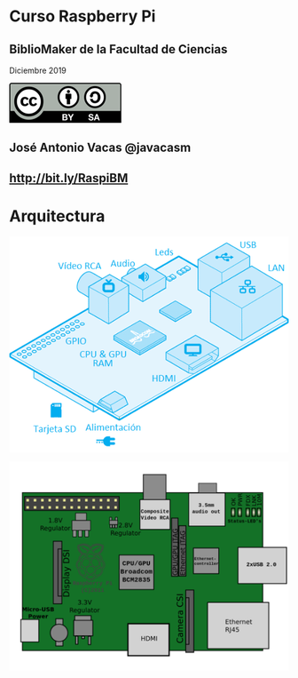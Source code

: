 # Curso Raspberry Pi

## BiblioMaker de la Facultad de Ciencias

Diciembre 2019

![CC](./images/Licencia_CC.png)

## José Antonio Vacas  @javacasm

## http://bit.ly/RaspiBM

# Arquitectura

![bloques](./imagenes/bloques.png)

![estructura](./imagenes/estructura.png)
